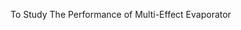 <!DOCTYPE html>
<html>
<head>
</head>
<body>
  <p>To Study The Performance of Multi-Effect Evaporator</p>
</body>
</html>

